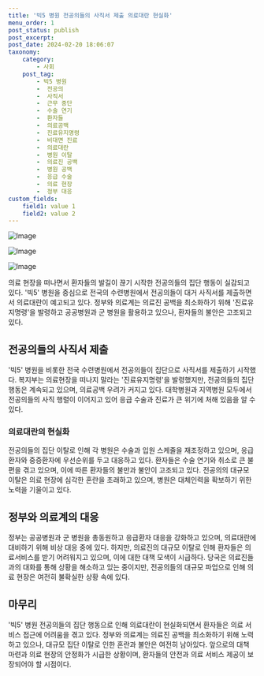 ```yaml
---
title: '빅5 병원 전공의들의 사직서 제출 의료대란 현실화'
menu_order: 1
post_status: publish
post_excerpt: 
post_date: 2024-02-20 18:06:07
taxonomy:
    category:
        - 사회
    post_tag:
        - 빅5 병원
        -  전공의
        -  사직서
        -  근무 중단
        -  수술 연기
        -  환자들
        -  의료공백
        -  진료유지명령
        -  비대면 진료
        -  의료대란
        -  병원 이탈
        -  의료진 공백
        -  병원 공백
        -  응급 수술
        -  의료 현장
        -  정부 대응
custom_fields:
    field1: value 1
    field2: value 2
---
```


![Image](https://imgnews.pstatic.net/image/001/2024/02/20/PYH2024021909080001300_P4_20240220050104442.jpg?type=w647)

![Image](https://imgnews.pstatic.net/image/001/2024/02/20/PYH2024021909180001300_P4_20240220050104446.jpg?type=w647)

![Image](https://imgnews.pstatic.net/image/001/2024/02/20/PYH2024021904140001300_P4_20240220050104449.jpg?type=w647)

의료 현장을 떠나면서 환자들의 발길이 끊기 시작한 전공의들의 집단 행동이 실감되고 있다. '빅5' 병원을 중심으로 전국의 수련병원에서 전공의들이 대거 사직서를 제출하면서 의료대란이 예고되고 있다. 정부와 의료계는 의료진 공백을 최소화하기 위해 '진료유지명령'을 발령하고 공공병원과 군 병원을 활용하고 있으나, 환자들의 불안은 고조되고 있다.
## 전공의들의 사직서 제출
'빅5' 병원을 비롯한 전국 수련병원에서 전공의들이 집단으로 사직서를 제출하기 시작했다. 복지부는 의료현장을 떠나지 말라는 '진료유지명령'을 발령했지만, 전공의들의 집단 행동은 계속되고 있으며, 의료공백 우려가 커지고 있다. 대학병원과 지역병원 모두에서 전공의들의 사직 행렬이 이어지고 있어 응급 수술과 진료가 큰 위기에 처해 있음을 알 수 있다.
### 의료대란의 현실화
전공의들의 집단 이탈로 인해 각 병원은 수술과 입원 스케줄을 재조정하고 있으며, 응급환자와 중증환자에 우선순위를 두고 대응하고 있다. 환자들은 수술 연기와 취소로 큰 불편을 겪고 있으며, 이에 따른 환자들의 불만과 불안이 고조되고 있다. 전공의의 대규모 이탈은 의료 현장에 심각한 혼란을 초래하고 있으며, 병원은 대체인력을 확보하기 위한 노력을 기울이고 있다.
## 정부와 의료계의 대응
정부는 공공병원과 군 병원을 총동원하고 응급환자 대응을 강화하고 있으며, 의료대란에 대비하기 위해 비상 대응 중에 있다. 하지만, 의료진의 대규모 이탈로 인해 환자들은 의료서비스를 받기 어려워지고 있으며, 이에 대한 대책 모색이 시급하다. 당국은 의료진들과의 대화를 통해 상황을 해소하고 있는 중이지만, 전공의들의 대규모 파업으로 인해 의료 현장은 여전히 불확실한 상황 속에 있다.
## 마무리
'빅5' 병원 전공의들의 집단 행동으로 인해 의료대란이 현실화되면서 환자들은 의료 서비스 접근에 어려움을 겪고 있다. 정부와 의료계는 의료진 공백을 최소화하기 위해 노력하고 있으나, 대규모 집단 이탈로 인한 혼란과 불안은 여전히 남아있다. 앞으로의 대책 마련과 의료 현장의 안정화가 시급한 상황이며, 환자들의 안전과 의료 서비스 제공이 보장되어야 할 시점이다.
